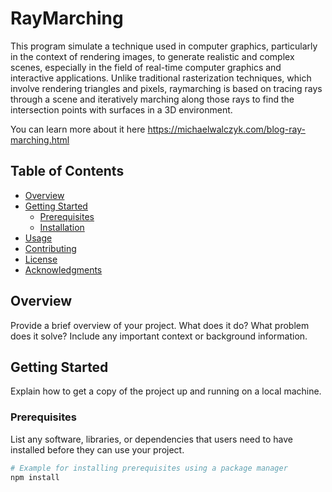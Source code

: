 # RayMarching

This program simulate a technique used in computer graphics, particularly in the context of rendering images, to generate realistic and complex scenes, especially in the field of real-time computer graphics and interactive applications. Unlike traditional rasterization techniques, which involve rendering triangles and pixels, raymarching is based on tracing rays through a scene and iteratively marching along those rays to find the intersection points with surfaces in a 3D environment.

You can learn more about it here
https://michaelwalczyk.com/blog-ray-marching.html

## Table of Contents

- [Overview](#overview)
- [Getting Started](#getting-started)
  - [Prerequisites](#prerequisites)
  - [Installation](#installation)
- [Usage](#usage)
- [Contributing](#contributing)
- [License](#license)
- [Acknowledgments](#acknowledgments)

## Overview

Provide a brief overview of your project. What does it do? What problem does it solve? Include any important context or background information.

## Getting Started

Explain how to get a copy of the project up and running on a local machine.

### Prerequisites

List any software, libraries, or dependencies that users need to have installed before they can use your project.

```bash
# Example for installing prerequisites using a package manager
npm install
